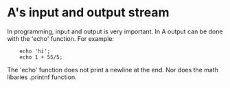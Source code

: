 # A's input and output stream

In programming, input and output is very important. In A output can be done with the 'echo' function. For example:

        echo 'hi';
        echo 1 + 55/5;
The 'echo' function does not print a newline at the end. Nor does the math libaries .printnf function.